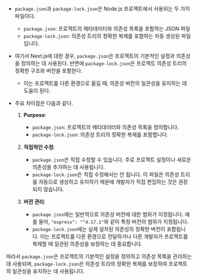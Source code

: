 
- `package.json`과 `package-lock.json`은 Node.js 프로젝트에서 사용되는 두 가지 파일이다.
	- `package.json`: 프로젝트의 메타데이터와 의존성 목록을 포함하는 JSON 파일
	- `package-lock.json`: 의존성 트리의 정확한 복제를 포함하는 자동 생성된 파일입니다.

- 여기서 Next.js에 대한 경우, `package.json`은 프로젝트의 기본적인 설정과 의존성을 정의하는 데 사용된다. 반면에 `package-lock.json`은 프로젝트 의존성 트리의 정확한 구조와 버전을 포함한다.
	- 이는 프로젝트를 다른 환경으로 옮길 때, 의존성 버전의 일관성을 유지하는 데 도움이 된다.

- 주요 차이점은 다음과 같다.
	1. **Purpose**:
	    - `package.json`: 프로젝트의 메타데이터와 의존성 목록을 정의합니다.
	    - `package-lock.json`: 의존성 트리의 정확한 복제를 포함합니다.
	    
	2. **직접적인 수정**:
	    - `package.json`은 직접 수정할 수 있습니다. 주로 프로젝트 설정이나 새로운 의존성을 추가하는 데 사용됩니다.
	    - `package-lock.json`은 직접 수정해서는 안 됩니다. 이 파일은 의존성 트리를 자동으로 생성하고 유지하기 때문에 개발자가 직접 편집하는 것은 권장되지 않습니다.
	    
	3. **버전 관리**:
	    - `package.json`에는 일반적으로 의존성 버전에 대한 범위가 지정됩니다. 예를 들어, `"express": "^4.17.1"`와 같이 특정 버전의 범위가 지정됩니다.
	    - `package-lock.json`에는 실제 설치된 의존성의 정확한 버전이 포함됩니다. 이는 프로젝트를 다른 환경으로 전달하거나 다른 개발자가 프로젝트를 복제할 때 일관된 의존성을 보장하는 데 중요합니다.

따라서 `package.json`은 프로젝트의 기본적인 설정을 정의하고 의존성 목록을 관리하는 데 사용되며, `package-lock.json`은 의존성 트리의 정확한 복제를 보장하여 프로젝트의 일관성을 유지하는 데 사용됩니다.